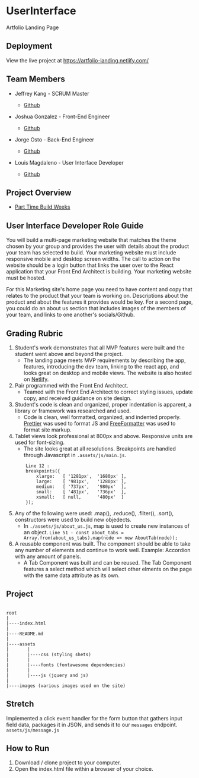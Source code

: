 # UserInterface
Artfolio Landing Page

## Deployment
View the live project at https://artfolio-landing.netlify.com/

## Team Members
* Jeffrey Kang - SCRUM Master
    * <a href="https://github.com/jeffyjkang" target="_blank">Github</a>

* Joshua Gonzalez - Front-End Engineer
    * <a href="https://github.com/CatsAreMLG" target="_blank">Github</a>
* Jorge Osto - Back-End Engineer
    * <a href="https://github.com/Jorlost19" target="_blank">Github</a>
* Louis Magdaleno - User Interface Developer
    * <a href="https://github.com/louismagdaleno" target="_blank">Github</a>

## Project Overview
* <a href="https://www.notion.so/Part-Time-Build-Weeks-38860a0c39b641f483639b78a1e4094f">Part Time Build Weeks</a>

## User Interface Developer Role Guide

You will build a multi-page marketing website that matches the theme chosen by your group and provides the user with details about the product your team has selected to build. Your marketing website must include responsive mobile and desktop screen widths. The call to action on the website should be a login button that links the user over to the React application that your Front End Architect is building. Your marketing website must be hosted.

For this Marketing site's home page you need to have content and copy that relates to the product that your team is working on. Descriptions about the product and about the features it provides would be key. For a second page, you could do an about us section that includes images of the members of your team, and links to one another's socials/Github.


## Grading Rubric
1. Student's work demonstrates that all MVP features were built and the student went above and beyond the project.
    * The landing page meets MVP requirements by describing the app, features, introducing the dev team, linking to the react app, and looks great on desktop and mobile views. The website is also hosted on <a href="https://www.netlify.com/">Netlify</a>.
2. Pair programmed with the Front End Architect.
    * Teamed with the Front End Architect to correct styling issues, update copy, and received guidance on site design.
3. Student's code is clean and organized, proper indentation is apparent, a library or framework was researched and used. 
    * Code is clean, well formatted, organized, and indented properly.  <a href="https://github.com/prettier/prettier">Prettier</a> was used to format JS and <a href="https://www.freeformatter.com/html-formatter.html">FreeFormatter</a> was used to format site markup.
4. Tablet views look professional at 800px and above. Responsive units are used for font-sizing.
    * The site looks great at all resolutions. Breakpoints are handled through Javascript in `.assets/js/main.js`.
    ```
        Line 12 :
        breakpoints({
			xlarge:   [ '1281px',  '1680px' ],
			large:    [ '981px',   '1280px' ],
			medium:   [ '737px',   '980px'  ],
			small:    [ '481px',   '736px'  ],
			xsmall:   [ null,      '480px'  ]
		});
    ```
5. Any of the following were used: .map(), .reduce(), .filter(), .sort(), constructors were used to build new objedects.
    * In `./assets/js/about_us.js`, map is used to create new instances of an object. `Line 51 - const about_tabs = Array.from(about_us_tabs).map(node => new AboutTab(node));`
6. A reusable component was built.  The component should be able to take any number of elements and continue to work well.  Example: Accordion with any amount of panels.
    * A Tab Component was built and can be reused. The Tab Component features a select method which will select other elments on the page with the same data attribute as its own.
## Project
```

root
|
|----index.html
|
|----README.md
|
|----assets
|       |
|       |----css (styling shets)
|       |
|       |----fonts (fontawesome dependencies)
|       |
|       |----js (jquery and js)
|
|----images (various images used on the site)
```

## Stretch
Implemented a click event handler for the form button that gathers input field data, packages it in JSON, and sends it to our `messages` endpoint.
`assets/js/message.js`

## How to Run
1. Download / clone project to your computer.
2. Open the index.html file within a browser of your choice.


